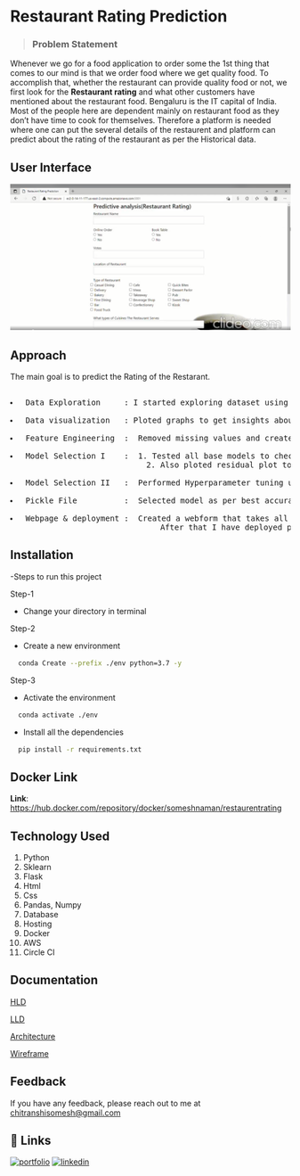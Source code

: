 
# Restaurant Rating Prediction
>### **Problem Statement**

Whenever we go for a food application to order some 
the 1st thing that comes to our mind is that we order 
food where we get quality food. To accomplish that, whether the restaurant can provide quality food or not, we first look for the **Restaurant rating** and what other customers have mentioned about the restaurant food. Bengaluru is the IT capital of India. Most of the people here are dependent mainly on restaurant food as they don’t have time to cook for themselves. Therefore a platform is needed where one can put the several details of the restaurent and platform can predict about the rating of the restaurant as per the Historical data.


## User Interface
![alt text](https://github.com/someshnaman/Restaurant_rating_predicting/blob/main/templates/Demo.PNG?raw=true)
## Approach
The main goal is to predict the Rating of the Restarant.


<pre> 
<li> Data Exploration     : I started exploring dataset using pandas,numpy,matplotlib and seaborn. </li>
<li> Data visualization   : Ploted graphs to get insights about dependend and independed variables. </li>
<li> Feature Engineering  :  Removed missing values and created new features as per insights.</li>
<li> Model Selection I    :  1. Tested all base models to check the base accuracy.
                             2. Also ploted residual plot to check whether a model is a good fit or not.</li>
<li> Model Selection II   :  Performed Hyperparameter tuning using gridsearchCV and randomizedSearchCV.</li>
<li> Pickle File          :  Selected model as per best accuracy and created pickle file using joblib .</li>
<li> Webpage & deployment :  Created a webform that takes all the necessary inputs from user and shows output.
                                After that I have deployed project on heroku and AWS EC2/li></pre>
## Installation
-Steps to run this project

Step-1
- Change your directory in terminal 

Step-2
- Create a new environment

```bash
  conda Create --prefix ./env python=3.7 -y  
```
Step-3
- Activate the environment
```bash
  conda activate ./env   
```
- Install all the dependencies
```bash
  pip install -r requirements.txt
```

## Docker Link
**Link**: https://hub.docker.com/repository/docker/someshnaman/restaurentrating
## Technology Used
1. Python 
2. Sklearn
3. Flask
4. Html
5. Css
6. Pandas, Numpy 
7. Database 
8. Hosting
9. Docker
10. AWS
11. Circle CI 

## Documentation

[HLD](https://lnkd.in/eRJApNEs)

[LLD](https://lnkd.in/ekECvfNN)

[Architecture](https://lnkd.in/eMJch4BV)

[Wireframe](https://lnkd.in/eS7qSMSZ)



## Feedback

If you have any feedback, please reach out to me at chitranshisomesh@gmail.com


## 🔗 Links
[![portfolio](https://img.shields.io/badge/my_portfolio-000?style=for-the-badge&logo=ko-fi&logoColor=white)](https://github.com/someshnaman)
[![linkedin](https://img.shields.io/badge/linkedin-0A66C2?style=for-the-badge&logo=linkedin&logoColor=white)](https://www.linkedin.com/in/somesh-naman/)
